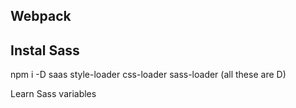 ## Webpack



## Instal Sass
npm i -D saas style-loader css-loader sass-loader (all these are D)

Learn Sass variables